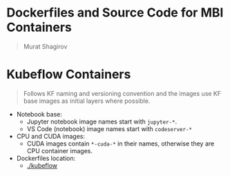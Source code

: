 # Dockerfiles and Source Code for MBI Containers
> Murat Shagirov

# Kubeflow Containers
> Follows KF naming and versioning convention and the images use KF base images as initial layers where possible.
- Notebook base:
  - Jupyter notebook image names start with `jupyter-*`.
  - VS Code (notebook) image names start with `codeserver-*`
- CPU and CUDA images:
  - CUDA images contain `*-cuda-*` in their names, otherwise they are CPU container images.
- Dockerfiles location:
  - [./kubeflow](./kubeflow)
